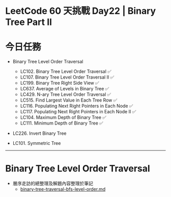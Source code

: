 # LeetCode 60 天挑戰 Day22 | Binary Tree Part II

# 今日任務

- Binary Tree Level Order Traversal
  - LC102. Binary Tree Level Order Traversal ✅
  - LC107. Binary Tree Level Order Traversal II ✅
  - LC199. Binary Tree Right Side View ✅
  - LC637. Average of Levels in Binary Tree ✅
  - LC429. N-ary Tree Level Order Traversal ✅
  - LC515. Find Largest Value in Each Tree Row ✅
  - LC116. Populating Next Right Pointers in Each Node ✅
  - LC117. Populating Next Right Pointers in Each Node II ✅
  - LC104. Maximum Depth of Binary Tree ✅
  - LC111. Minimum Depth of Binary Tree ✅

- LC226. Invert Binary Tree
- LC101. Symmetric Tree

---

# Binary Tree Level Order Traversal

- 層序走訪的總整理及解題內容整理於筆記
  - [binary-tree-traversal-bfs-level-order.md](../binary-tree-traversal-bfs-level-order.md)